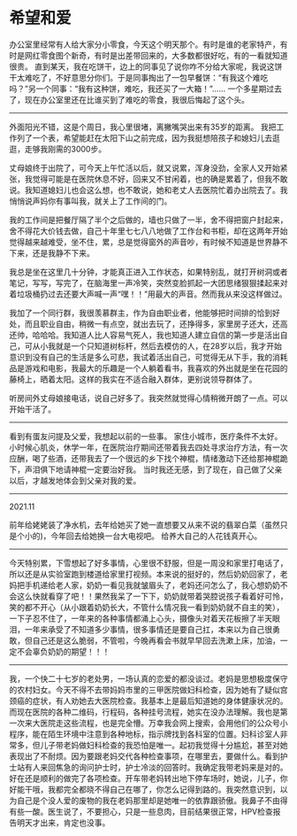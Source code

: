 # 希望和爱

办公室里经常有人给大家分小零食，今天这个明天那个。有时是谁的老家特产，有时是网红零食图个新奇，有时是出差带回来的，大多数都很好吃，有的一看就知道很贵。
直到某天，我在吃饼干，边上的同事见了说你咋不分给大家呢，我说这饼干太难吃了，不好意思分你们。于是同事掏出了一包早餐饼：“有我这个难吃吗？”另一个同事：“我有这种饼，难吃，我还买了一大箱！”……
一个多星期过去了，现在办公室里还在比谁买到了难吃的零食，我很后悔起了这个头。

---

外面阳光不错，这是个周日，我心里很堵，离撇嘴哭出来有35岁的距离。
我把工作列了一个表，希望能赶在太阳下山之前完成，因为我挺想陪孩子和媳妇儿去逛逛，走够我刚需的3000步。

丈母娘终于出院了，可今天上午忙活以后，就又说累，浑身没劲，全家人又开始紧张，我觉得可能是在医院休息不好，回来又不甘闲着，也的确是累着了，但我不敢说。我知道媳妇儿也会这么想，也不敢说，她和老丈人去医院忙着办出院去了。我悄悄说声妈你有事叫我，就关上了工作间的门。

我的工作间是把餐厅隔了半个之后做的，墙也只做了一半，舍不得把窗户封起来，舍不得花大价钱去做，自己十年里七七八八地做了工作台和书柜，却在这两年开始觉得越来越难受，坐不住，累，总是觉得窗外的声音吵，有时候不知道是世界静不下来，还是我静不下来。

我总是坐在这里几十分钟，才能真正进入工作状态，如果特别乱，就打开树洞或者笔记，写写，写完了，在脑海里一声冷笑，突然变脸抓起一大团思绪狠狠揉起来对着垃圾桶扔过去还要大声喊一声“嘿！！”用最大的声音。然而我从来没这样做过。

我加了一个同行群，我很羡慕群主，作为自由职业者，他能够把时间排的恰到好处，而且职业自由，稍微一有点空，就出去玩了，还挣得多，家里房子还大，还高还帅，哈哈哈。我知道人比人容易气死人，我也知道人建立自信的第一步是活出自己，可从小我就是一个只知道树标杆，然后去模仿的人，在28岁以后，我才开始意识到没有自己的生活是多么可悲，我试着活出自己，可觉得无从下手，我的消耗品是游戏和电影，我最大的乐趣是一个人躺着看书，我喜欢的外出就是坐在花园的藤椅上，晒着太阳。这样的我实在不适合融入群体，更别说领导群体了。

听房间外丈母娘接电话，说自己好多了。我突然就觉得心情稍微开朗了一点。可以开始干活了。

---



看到有蛋友问提及父爱，我想起以前的一些事。
家住小城市，医疗条件不太好。
小时候心肌炎，休学一年，在医院治疗期间还带着我去四处寻求治疗方法，有一次应酬，喝了些酒，还带我去了一个很远的乡下找个神棍，情绪激动下还给那神棍跪下，声泪俱下地请神棍一定要治好我。
当时我还无感，到了现在，自己做了父亲以后，才越发地体会到父亲对我的爱。

---



2021.11

前年给姥姥装了净水机，去年给她买了她一直想要又从来不说的翡翠白菜（虽然只是个小的)，今年回去给她换一台大电视吧。
给养大自己的人花钱真开心。

---

今天特别累，下雪想起了好多事情，心里很不舒服，但是一周没和家里打电话了，所以还是从实验室跑到楼道给家里打视频。本来说的挺好的，然后奶奶回家了，老妈把手机递给老人家，奶奶一看见我就皱眉头了，老妈还问怎么了，我心想奶奶不会这么快就看穿了吧！！果然我呆了一下下，奶奶就带着哭腔说孩子看着好可怜，笑的都不开心（从小跟着奶奶长大，不管什么情况我一看到奶奶就不自主的笑），一下子忍不住了，一年来的各种事情都涌上心头，摄像头对着天花板擦了半天眼泪，一年来承受了不知道多少事情，很多事情还是要自己扛，本来以为自己很勇敢，但自己还是这么脆弱，不管啦，今晚再看会书就早早回去洗漱上床，加油，一定不会辜负奶奶的期望！！！

---

我，一个快二十七岁的老处男，一场认真的恋爱的都没谈过。老妈是思想极度保守的农村妇女。今天不得不去带妈妈市里的三甲医院做妇科检查，因为她有了疑似宫颈癌的症状，有人劝她去大医院检查。我基本上是最后知道她的身体健康状况的。而现在医院的各种二维码，行程码，各种挂号流程，她实在没办法理解。我也是第一次来大医院走这些流程，也是完全懵。万幸我会网上搜索，会用他们的公众号小程序，能在陌生环境中注意到各种地标，指示牌找到各科室的位置。妇科诊室人非常多，但儿子带老妈做妇科检查的我恐怕是唯一。起初我觉得十分尴尬，甚至对她表现出了不耐烦。因为要跟老妈交代各种检查事项，在哪里去，要做什么。看到护士站有人来回焦急的询问护士时，护士冷淡的回答时。我确定我带老妈来是对的。好在还是顺利的做完了各项检查。开车带老妈转出地下停车场时，她说，儿子，你好能干哦，我都完全都晓不得自己在哪了，你怎么记得到路的。我突然意识到，以为自己是个没人爱的废物的我在老妈那里却是她唯一的依靠跟骄傲。我鼻子不由得有些一酸。医生说了，不要担心，只是一些息肉，目前结果很正常，HPV检查报告明天才出来，肯定也没事。